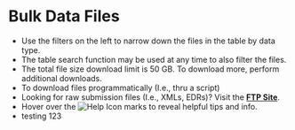 # Bulk Data Files

- Use the filters on the left to narrow down the files in the table by data type.
- The table search function may be used at any time to also filter the files.
- The total file size download limit is 50 GB. To download more, perform additional downloads.
- To download files programmatically (I.e., thru a script)
- Looking for raw submission files (I.e., XMLs, EDRs)? Visit the **[FTP Site](https://gaftp.epa.gov/DMDnLoad/ "Link")**.
- Hover over the ![Help Icon](https://api.epa.gov/easey/dev/content-mgmt/images/epa-help.svg) marks to reveal helpful tips and info.
- testing 123 
